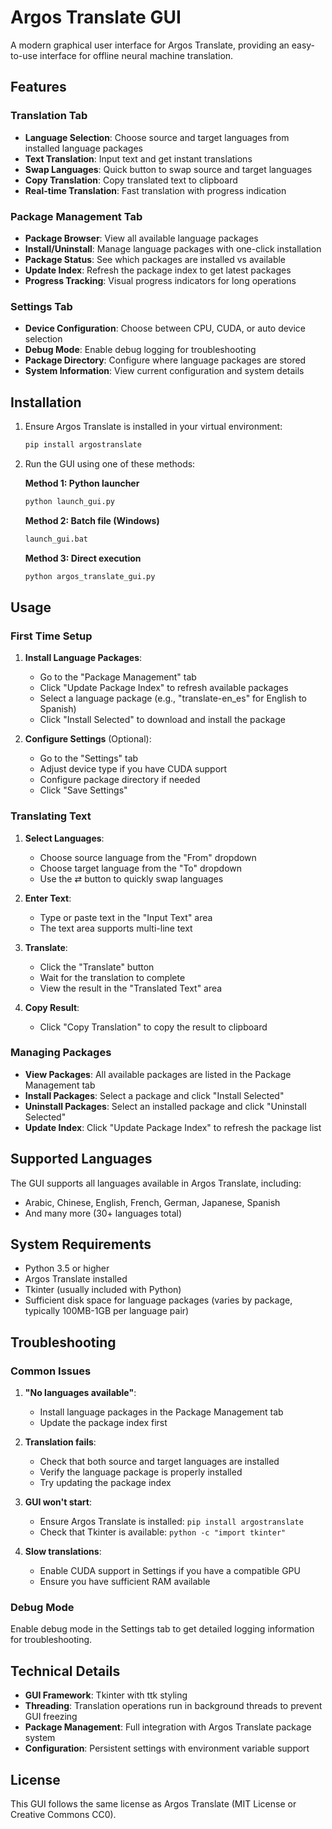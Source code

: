 # Argos Translate GUI

A modern graphical user interface for Argos Translate, providing an easy-to-use interface for offline neural machine translation.

## Features

### Translation Tab
- **Language Selection**: Choose source and target languages from installed language packages
- **Text Translation**: Input text and get instant translations
- **Swap Languages**: Quick button to swap source and target languages
- **Copy Translation**: Copy translated text to clipboard
- **Real-time Translation**: Fast translation with progress indication

### Package Management Tab
- **Package Browser**: View all available language packages
- **Install/Uninstall**: Manage language packages with one-click installation
- **Package Status**: See which packages are installed vs available
- **Update Index**: Refresh the package index to get latest packages
- **Progress Tracking**: Visual progress indicators for long operations

### Settings Tab
- **Device Configuration**: Choose between CPU, CUDA, or auto device selection
- **Debug Mode**: Enable debug logging for troubleshooting
- **Package Directory**: Configure where language packages are stored
- **System Information**: View current configuration and system details

## Installation

1. Ensure Argos Translate is installed in your virtual environment:
   ```bash
   pip install argostranslate
   ```

2. Run the GUI using one of these methods:

   **Method 1: Python launcher**
   ```bash
   python launch_gui.py
   ```

   **Method 2: Batch file (Windows)**
   ```bash
   launch_gui.bat
   ```

   **Method 3: Direct execution**
   ```bash
   python argos_translate_gui.py
   ```

## Usage

### First Time Setup

1. **Install Language Packages**: 
   - Go to the "Package Management" tab
   - Click "Update Package Index" to refresh available packages
   - Select a language package (e.g., "translate-en_es" for English to Spanish)
   - Click "Install Selected" to download and install the package

2. **Configure Settings** (Optional):
   - Go to the "Settings" tab
   - Adjust device type if you have CUDA support
   - Configure package directory if needed
   - Click "Save Settings"

### Translating Text

1. **Select Languages**:
   - Choose source language from the "From" dropdown
   - Choose target language from the "To" dropdown
   - Use the ⇄ button to quickly swap languages

2. **Enter Text**:
   - Type or paste text in the "Input Text" area
   - The text area supports multi-line text

3. **Translate**:
   - Click the "Translate" button
   - Wait for the translation to complete
   - View the result in the "Translated Text" area

4. **Copy Result**:
   - Click "Copy Translation" to copy the result to clipboard

### Managing Packages

- **View Packages**: All available packages are listed in the Package Management tab
- **Install Packages**: Select a package and click "Install Selected"
- **Uninstall Packages**: Select an installed package and click "Uninstall Selected"
- **Update Index**: Click "Update Package Index" to refresh the package list

## Supported Languages

The GUI supports all languages available in Argos Translate, including:
- Arabic, Chinese, English, French, German, Japanese, Spanish
- And many more (30+ languages total)

## System Requirements

- Python 3.5 or higher
- Argos Translate installed
- Tkinter (usually included with Python)
- Sufficient disk space for language packages (varies by package, typically 100MB-1GB per language pair)

## Troubleshooting

### Common Issues

1. **"No languages available"**:
   - Install language packages in the Package Management tab
   - Update the package index first

2. **Translation fails**:
   - Check that both source and target languages are installed
   - Verify the language package is properly installed
   - Try updating the package index

3. **GUI won't start**:
   - Ensure Argos Translate is installed: `pip install argostranslate`
   - Check that Tkinter is available: `python -c "import tkinter"`

4. **Slow translations**:
   - Enable CUDA support in Settings if you have a compatible GPU
   - Ensure you have sufficient RAM available

### Debug Mode

Enable debug mode in the Settings tab to get detailed logging information for troubleshooting.

## Technical Details

- **GUI Framework**: Tkinter with ttk styling
- **Threading**: Translation operations run in background threads to prevent GUI freezing
- **Package Management**: Full integration with Argos Translate package system
- **Configuration**: Persistent settings with environment variable support

## License

This GUI follows the same license as Argos Translate (MIT License or Creative Commons CC0).
